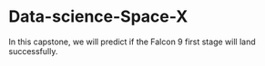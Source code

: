# Data-science-Space-X
In this capstone, we will predict if the Falcon 9 first stage will land successfully. 
